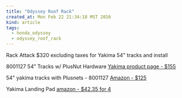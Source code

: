 ```yaml
---
title: "Odyssey Roof Rack"
created_at: Mon Feb 22 21:34:18 MST 2016
kind: article
tags:
  - honda_odyssey
  - odyssey_roof_rack
---
```


Rack Attack $320 excluding taxes
for Yakima 54" tracks and install

8001127 54” Tracks w/ PlusNut Hardware <a href="https://www.yakima.com/54-tracks-w-plusnut-hardware" target="_blank">Yakima product page - $155</a>


54" yakima tracks with Plusnets - 8001127 <a href="http://www.amazon.com/Yakima-Tracks-54-w-CapNuts/dp/B003AJEMD4" target="_blank">Amazon - $125</a>

Yakima Landing Pad <a href="http://www.amazon.com/Yakima-Landing-Pad/dp/B019DYSWTE" target="_blank">amazon - $42.35 for 4</a>



<!--
html boilerplate
<a href="" target="_blank"></a>
<img src="" width="400px">
-->

